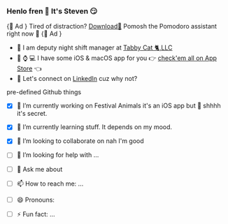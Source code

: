 ### Henlo fren 👋 It's Steven 😏

{🍅 Ad }
Tired of distraction? [Download🚀](https://apps.apple.com/us/app/pomosh/id1515791898) Pomosh the Pomodoro assistant right now 🙌
{🍅 Ad }

- 💼 I am deputy night shift manager at [Tabby Cat 🐈,LLC](https://tabbythecat.com) 
- 📱 ⌚️ 💻 I have some iOS & macOS app for you 👉 [check'em all on App Store](https://apps.apple.com/us/developer/selcuk-dolapci/id1509031121) 👈 
- 🤔 Let's connect on [LinkedIn](https://www.linkedin.com/in/stevenselcuk/) cuz why not?


pre-defined Github things

- [X] 🔭 I’m currently working on Festival Animals it's an iOS app but 🤫 shhhh it's secret. 
- [X] 🌱 I’m currently learning stuff. It depends on my mood. 
- [X] 👯 I’m looking to collaborate on nah I'm good
- [ ] 🤔 I’m looking for help with ...
- [ ] 💬 Ask me about 
- [ ] 📫 How to reach me: ...
- [ ] 😄 Pronouns: 
- [ ] ⚡ Fun fact: ...

